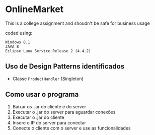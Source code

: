 # OnlineMarket
This is a college assignment and shoudn't be safe for business usage

coded using:

```
Windows 8.1
JAVA 8
Eclipse Luna Service Release 2 (4.4.2)
```

## Uso de Design Patterns identificados
  - Classe `ProductHandler` (Singleton)
  

## Como usar o programa
  1. Baixar os .jar do cliente e do server
  2. Executar o .jar do server para aguardar conexões
  3. Executar o .jar do cliente
  4. Insere o IP do server para conectar
  5. Conecte o cliente com o server e use as funcionalidades

